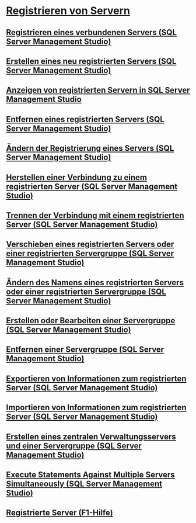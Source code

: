 # [Registrieren von Servern](register-servers.md)
## [Registrieren eines verbundenen Servers (SQL Server Management Studio)](register-a-connected-server-sql-server-management-studio.md)
## [Erstellen eines neu registrierten Servers (SQL Server Management Studio)](create-a-new-registered-server-sql-server-management-studio.md)
## [Anzeigen von registrierten Servern in SQL Server Management Studio](view-registered-servers-in-sql-server-management-studio.md)
## [Entfernen eines registrierten Servers (SQL Server Management Studio)](remove-a-registered-server-sql-server-management-studio.md)
## [Ändern der Registrierung eines Servers (SQL Server Management Studio)](change-a-server-s-registration-sql-server-management-studio.md)
## [Herstellen einer Verbindung zu einem registrierten Server (SQL Server Management Studio)](connect-to-a-registered-server-sql-server-management-studio.md)
## [Trennen der Verbindung mit einem registrierten Server (SQL Server Management Studio)](disconnect-from-a-registered-server-sql-server-management-studio.md)
## [Verschieben eines registrierten Servers oder einer registrierten Servergruppe (SQL Server Management Studio)](move-a-registered-server-or-registered-server-group.md)
## [Ändern des Namens eines registrierten Servers oder einer registrierten Servergruppe (SQL Server Management Studio)](change-the-name-of-registered-server-or-registered-server-group.md)
## [Erstellen oder Bearbeiten einer Servergruppe (SQL Server Management Studio)](create-or-edit-a-server-group-sql-server-management-studio.md)
## [Entfernen einer Servergruppe (SQL Server Management Studio)](remove-a-server-group-sql-server-management-studio.md)
## [Exportieren von Informationen zum registrierten Server (SQL Server Management Studio)](export-registered-server-information-sql-server-management-studio.md)
## [Importieren von Informationen zum registrierten Server (SQL Server Management Studio)](import-registered-server-information-sql-server-management-studio.md)
## [Erstellen eines zentralen Verwaltungsservers und einer Servergruppe (SQL Server Management Studio)](create-a-central-management-server-and-server-group.md)
## [Execute Statements Against Multiple Servers Simultaneously (SQL Server Management Studio)](execute-statements-against-multiple-servers-simultaneously.md)
## [Registrierte Server (F1-Hilfe)](registered-servers-f1-help.md)
